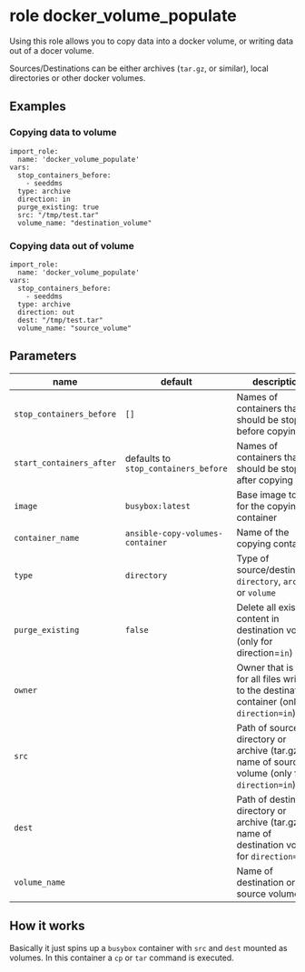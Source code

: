 # role docker_volume_populate

Using this role allows you to copy data into a docker volume, or writing data out of a docer volume.

Sources/Destinations can be either archives (`tar.gz`, or similar), local directories or other docker volumes.

## Examples

### Copying data to volume

```
import_role:
  name: 'docker_volume_populate'
vars:
  stop_containers_before:
    - seeddms
  type: archive
  direction: in
  purge_existing: true
  src: "/tmp/test.tar"
  volume_name: "destination_volume"
```

### Copying data out of volume

```
import_role:
  name: 'docker_volume_populate'
vars:
  stop_containers_before:
    - seeddms
  type: archive
  direction: out
  dest: "/tmp/test.tar"
  volume_name: "source_volume"
```

## Parameters

| name                     | default                              | description                                                                                           |
|--------------------------|--------------------------------------|-------------------------------------------------------------------------------------------------------|
| `stop_containers_before` | `[]`                                 | Names of containers that should be stopped before copying                                             |
| `start_containers_after` | defaults to `stop_containers_before` | Names of containers that should be stopped after copying                                              |
| `image`                  | `busybox:latest`                     | Base image to use for the copying container                                                           |
| `container_name`         | `ansible-copy-volumes-container`     | Name of the copying container                                                                         |
| `type`                   | `directory`                          | Type of source/destination: `directory`, `archive` or `volume`                                        |
| `purge_existing`         | `false`                              | Delete all existing content in destination volume (only for direction=`in`)                           |
| `owner`                  |                                      | Owner that is set for all files written to the destination container (only for `direction=in`)        |
| `src`                    |                                      | Path of source directory or archive (tar.gz), or name of source volume (only for `direction=in`)      |
| `dest`                   |                                      | Path of destination directory or archive (tar.gz), or name of destination volume  for `direction=out` |
| `volume_name`            |                                      | Name of destination or source volume                                                                  |

## How it works

Basically it just spins up a `busybox` container with `src` and `dest` mounted as volumes. In this container a `cp` or `tar` command is executed.
